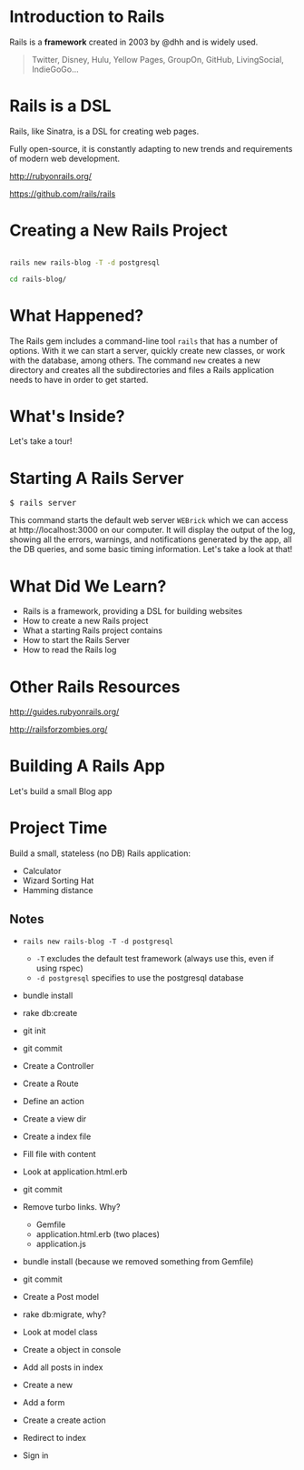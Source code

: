 Introduction to Rails
=====================

Rails is a **framework** created in 2003 by @dhh and is widely used.

> Twitter, Disney, Hulu, Yellow Pages, GroupOn, GitHub, LivingSocial, IndieGoGo...



Rails is a DSL
==============

Rails, like Sinatra, is a DSL for creating web pages.

Fully open-source, it is constantly adapting to new trends and requirements of modern web development.

http://rubyonrails.org/

https://github.com/rails/rails


Creating a New Rails Project
============================

```bash

rails new rails-blog -T -d postgresql

cd rails-blog/
```


What Happened?
==============

The Rails gem includes a command-line tool ```rails``` that has a number of options. With it we can start a server, quickly create new classes, or work with the database, among others. The command ```new``` creates a new directory and creates all the subdirectories and files a Rails application needs to have in order to get started.

What's Inside?
==============

Let's take a tour!


Starting A Rails Server
=======================

<pre>$ rails server</pre>

This command starts the default web server ```WEBrick``` which we can access at http://localhost:3000 on our computer. It will display the output of the log, showing all the errors, warnings, and notifications generated by the app, all the DB queries, and some basic timing information. Let's take a look at that!


What Did We Learn?
==================
+ Rails is a framework, providing a DSL for building websites
+ How to create a new Rails project
+ What a starting Rails project contains
+ How to start the Rails Server
+ How to read the Rails log


Other Rails Resources
=====================
http://guides.rubyonrails.org/

http://railsforzombies.org/


Building A Rails App
====================

Let's build a small Blog app


Project Time
============

Build a small, stateless (no DB) Rails application:

+ Calculator
+ Wizard Sorting Hat
+ Hamming distance

Notes
--------

- `rails new rails-blog -T -d postgresql`
    - `-T` excludes the default test framework (always use this, even if using rspec)
    - `-d postgresql` specifies to use the postgresql database

- bundle install
- rake db:create
- git init
- git commit
- Create a Controller
- Create a Route
- Define an action
- Create a view dir
- Create a index file
- Fill file with content
- Look at application.html.erb
- git commit
- Remove turbo links. Why?
    - Gemfile
    - application.html.erb (two places)
    - application.js
- bundle install (because we removed something from Gemfile)
- git commit
- Create a Post model
- rake db:migrate, why?
- Look at model class
- Create a object in console
- Add all posts in index
- Create a new
- Add a form
- Create a create action
- Redirect to index
- Sign in
